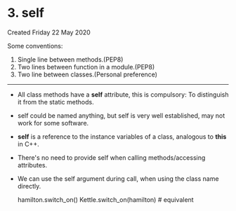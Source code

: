 # 3. self
Created Friday 22 May 2020

Some conventions:

1. Single line between methods.(PEP8)
2. Two lines between function in a module.(PEP8)
3. Two line between classes.(Personal preference)


*****


* All class methods have a **self** attribute, this is compulsory: To distinguish it from the static methods. 
* self could be named anything, but self is very well established, may not work for some software.
* **self** is a reference to the instance variables of a class, analogous to **this** in C++.
* There's no need to provide self when calling methods/accessing attributes.
* We can use the self argument during call, when using the class name directly.

	hamilton.switch_on()
	Kettle.switch_on(hamilton) # equivalent


